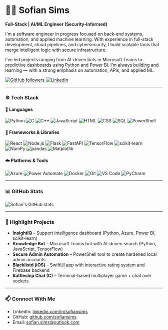 # 👨‍💻 Sofian Sims

**Full-Stack | AI/ML Engineer (Security-Informed)**

I'm a software engineer in progress focused on back-end systems, automation, and applied machine learning. With experience in full-stack development, cloud pipelines, and cybersecurity, I build scalable tools that merge intelligent logic with secure infrastructure.

I’ve led projects ranging from AI-driven bots in Microsoft Teams to predictive dashboards using Python and Power BI. I’m always building and learning — with a strong emphasis on automation, APIs, and applied ML.

<p align="left">
  <a href="https://github.com/sofiansims?tab=followers">
    <img alt="GitHub followers" title="Follow me on GitHub" 
         src="https://custom-icon-badges.demolab.com/github/followers/sofian-sims?color=236ad3&label=FOLLOWERS&logo=github&labelColor=1155ba&style=for-the-badge"/>
  </a>
  <a href="https://linkedin.com/in/sofiansims">
    <img alt="LinkedIn" title="Connect with me on LinkedIn"
         src="https://img.shields.io/badge/LinkedIn-Follow-blue?logo=linkedin&style=for-the-badge"/>
  </a>
</p>

---

### ⚙️ Tech Stack

#### 🧠 Languages
![Python](https://img.shields.io/badge/Python-3776AB?style=for-the-badge&logo=python&logoColor=white)
![C](https://img.shields.io/badge/C-00599C?style=for-the-badge&logo=c&logoColor=white)
![C++](https://img.shields.io/badge/C%2B%2B-004482?style=for-the-badge&logo=c%2B%2B&logoColor=white)
![JavaScript](https://img.shields.io/badge/JavaScript-F7DF1E?style=for-the-badge&logo=javascript&logoColor=black)
![HTML](https://img.shields.io/badge/HTML5-E34F26?style=for-the-badge&logo=html5&logoColor=white)
![CSS](https://img.shields.io/badge/CSS3-1572B6?style=for-the-badge&logo=css3&logoColor=white)
![SQL](https://img.shields.io/badge/SQL-4479A1?style=for-the-badge&logo=postgresql&logoColor=white)
![PowerShell](https://img.shields.io/badge/PowerShell-012456?style=for-the-badge&logo=powershell&logoColor=white)

#### 🧱 Frameworks & Libraries
![React](https://img.shields.io/badge/React-20232A?style=for-the-badge&logo=react&logoColor=61DAFB)
![Node.js](https://img.shields.io/badge/Node.js-339933?style=for-the-badge&logo=nodedotjs&logoColor=white)
![Flask](https://img.shields.io/badge/Flask-000000?style=for-the-badge&logo=flask&logoColor=white)
![FastAPI](https://img.shields.io/badge/FastAPI-009688?style=for-the-badge&logo=fastapi&logoColor=white)
![TensorFlow](https://img.shields.io/badge/TensorFlow-FF6F00?style=for-the-badge&logo=tensorflow&logoColor=white)
![scikit-learn](https://img.shields.io/badge/scikit--learn-F7931E?style=for-the-badge&logo=scikit-learn&logoColor=white)
![NumPy](https://img.shields.io/badge/Numpy-013243?style=for-the-badge&logo=numpy&logoColor=white)
![pandas](https://img.shields.io/badge/Pandas-150458?style=for-the-badge&logo=pandas&logoColor=white)
![Matplotlib](https://img.shields.io/badge/Matplotlib-ffffff?style=for-the-badge&logo=matplotlib&logoColor=black)

#### ☁️ Platforms & Tools
![Azure](https://img.shields.io/badge/Azure-0078D4?style=for-the-badge&logo=microsoftazure&logoColor=white)
![Power Automate](https://img.shields.io/badge/Power_Automate-0066FF?style=for-the-badge&logo=microsoftpowerautomate&logoColor=white)
![Docker](https://img.shields.io/badge/Docker-2496ED?style=for-the-badge&logo=docker&logoColor=white)
![Git](https://img.shields.io/badge/Git-F05032?style=for-the-badge&logo=git&logoColor=white)
![VS Code](https://img.shields.io/badge/VS_Code-007ACC?style=for-the-badge&logo=visualstudiocode&logoColor=white)
![PyCharm](https://img.shields.io/badge/PyCharm-000000?style=for-the-badge&logo=pycharm&logoColor=white)

---

### 📊 GitHub Stats

![Sofian's GitHub stats](https://github-readme-stats.vercel.app/api?username=sofiansims&show_icons=true&theme=radical)

---

### 🚀 Highlight Projects

- **InsightIQ** – Support intelligence dashboard (Python, Azure, Power BI, scikit-learn)  
- **Knowledge Bot** – Microsoft Teams bot with AI-driven search (Python, JavaScript, TensorFlow)  
- **Secure Admin Automation** – PowerShell tool to create hardened local admin accounts  
- **Blacklistd (iOS)** – SwiftUI app with interactive rating system and Firebase backend  
- **Battleship Chat (C)** – Terminal-based multiplayer game + chat over sockets  

---

### 📫 Connect With Me

- LinkedIn: [linkedin.com/in/sofiansims](https://linkedin.com/in/sofiansims)
- GitHub: [github.com/sofiansims](https://github.com/sofiansims)
- Email: sofian.sims@outlook.com
